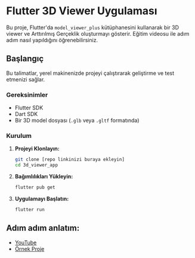 # Flutter 3D Viewer Uygulaması

Bu proje, Flutter'da `model_viewer_plus` kütüphanesini kullanarak bir 3D viewer ve Arttırılmış Gerçeklik oluşturmayı gösterir. Eğitim videosu ile adım adım nasıl yapıldığını öğrenebilirsiniz.

## Başlangıç

Bu talimatlar, yerel makinenizde projeyi çalıştırarak geliştirme ve test etmenizi sağlar.

### Gereksinimler

- Flutter SDK
- Dart SDK
- Bir 3D model dosyası (`.glb` veya `.gltf` formatında)

### Kurulum

1. **Projeyi Klonlayın:**
   ```bash
   git clone [repo linkinizi buraya ekleyin]
   cd 3d_viewer_app
   ````
2. **Bağımlılıkları Yükleyin:**
   ```bash
   flutter pub get
   ```
3. **Uygulamayı Başlatın:**
   ```bash
   flutter run
   ```

## Adım adım anlatım:
- [YouTube](https://youtu.be/PQLSQ3l2OUg)
- [Örnek Proje](https://github.com/NNakreSS/space_voyage)

